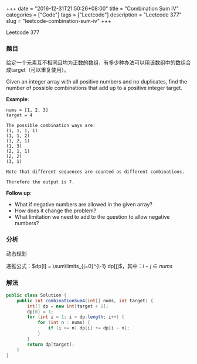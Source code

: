 +++
date = "2016-12-31T21:50:26+08:00"
title = "Combination Sum IV"
categories = ["Code"]
tags = ["Leetcode"]
description = "Leetcode 377"
slug = "leetcode-combination-sum-iv"
+++


Leetcode 377

### 题目

给定一个元素互不相同且均为正数的数组，有多少种办法可以用该数组中的数组合成target（可以重复使用）。

Given an integer array with all positive numbers and no duplicates, find the number of possible combinations that add up to a positive integer target.

__Example__:

```console
nums = [1, 2, 3]
target = 4

The possible combination ways are:
(1, 1, 1, 1)
(1, 1, 2)
(1, 2, 1)
(1, 3)
(2, 1, 1)
(2, 2)
(3, 1)

Note that different sequences are counted as different combinations.

Therefore the output is 7.
```

__Follow up__:

* What if negative numbers are allowed in the given array?
* How does it change the problem?
* What limitation we need to add to the question to allow negative numbers?

### 分析

动态规划

递推公式：$dp[i] = \sum\limits_{j=0}^{i-1} dp[j]$，其中：$i-j \in nums$

### 解法

```java
public class Solution {
    public int combinationSum4(int[] nums, int target) {
        int[] dp = new int[target + 1];
        dp[0] = 1;
        for (int i = 1; i < dp.length; i++) {
            for (int n : nums) {
                if (i >= n) dp[i] += dp[i - n];
            }
        }
        return dp[target];
    }
}
```
